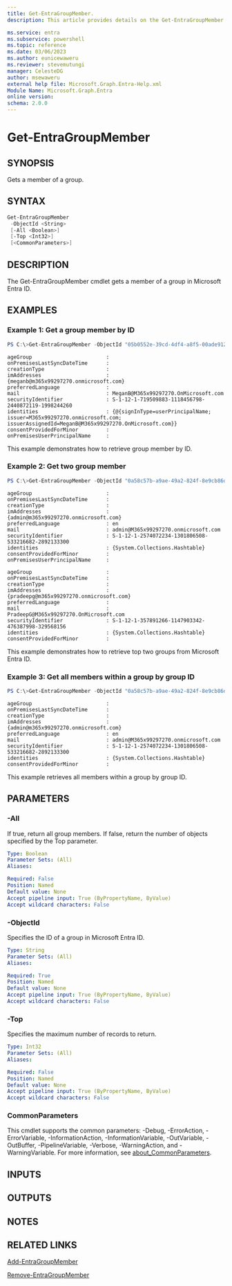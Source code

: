 ```yaml
---
title: Get-EntraGroupMember.
description: This article provides details on the Get-EntraGroupMember command.

ms.service: entra
ms.subservice: powershell
ms.topic: reference
ms.date: 03/06/2023
ms.author: eunicewaweru
ms.reviewer: stevemutungi
manager: CelesteDG
author: msewaweru
external help file: Microsoft.Graph.Entra-Help.xml
Module Name: Microsoft.Graph.Entra
online version:
schema: 2.0.0
---
```


# Get-EntraGroupMember

## SYNOPSIS
Gets a member of a group.

## SYNTAX

```powershell
Get-EntraGroupMember 
 -ObjectId <String> 
 [-All <Boolean>] 
 [-Top <Int32>] 
 [<CommonParameters>]
```

## DESCRIPTION
The Get-EntraGroupMember cmdlet gets a member of a group in Microsoft Entra ID.

## EXAMPLES

### Example 1: Get a group member by ID
```powershell
PS C:\>Get-EntraGroupMember -ObjectId "05b0552e-39cd-4df4-a8f5-00ade912e83d" 
```
```output
ageGroup                        :
onPremisesLastSyncDateTime      :
creationType                    :
imAddresses                     : {meganb@m365x99297270.onmicrosoft.com}
preferredLanguage               :
mail                            : MeganB@M365x99297270.OnMicrosoft.com
securityIdentifier              : S-1-12-1-719509883-1118456798-2440872119-1998244260
identities                      : {@{signInType=userPrincipalName; issuer=M365x99297270.onmicrosoft.com; issuerAssignedId=MeganB@M365x99297270.OnMicrosoft.com}}
consentProvidedForMinor         :
onPremisesUserPrincipalName     :
```

This example demonstrates how to retrieve group member by ID.  

### Example 2: Get two group member
```powershell
PS C:\>Get-EntraGroupMember -ObjectId "0a58c57b-a9ae-49a2-824f-8e9cb86d4512" -Top 2 
```
```output
ageGroup                        :
onPremisesLastSyncDateTime      :
creationType                    :
imAddresses                     : {admin@m365x99297270.onmicrosoft.com}
preferredLanguage               : en
mail                            : admin@M365x99297270.onmicrosoft.com
securityIdentifier              : S-1-12-1-2574072234-1301806508-533216682-2892133300
identities                      : {System.Collections.Hashtable}
consentProvidedForMinor         :
onPremisesUserPrincipalName     :

ageGroup                        :
onPremisesLastSyncDateTime      :
creationType                    :
imAddresses                     : {pradeepg@m365x99297270.onmicrosoft.com}
preferredLanguage               :
mail                            : PradeepG@M365x99297270.OnMicrosoft.com
securityIdentifier              : S-1-12-1-357891266-1147903342-476387998-329568156
identities                      : {System.Collections.Hashtable}
consentProvidedForMinor         :
```

This example demonstrates how to retrieve top two groups from Microsoft Entra ID.  

### Example 3: Get all members within a group by group ID
```powershell
PS C:\>Get-EntraGroupMember -ObjectId "0a58c57b-a9ae-49a2-824f-8e9cb86d4512" -All $true 
```
```output
ageGroup                        :
onPremisesLastSyncDateTime      :
creationType                    :
imAddresses                     : {admin@m365x99297270.onmicrosoft.com}
preferredLanguage               : en
mail                            : admin@M365x99297270.onmicrosoft.com
securityIdentifier              : S-1-12-1-2574072234-1301806508-533216682-2892133300
identities                      : {System.Collections.Hashtable}
consentProvidedForMinor         :
```

This example retrieves all members within a group by group ID.  

## PARAMETERS

### -All
If true, return all group members.
If false, return the number of objects specified by the Top parameter.

```yaml
Type: Boolean
Parameter Sets: (All)
Aliases:

Required: False
Position: Named
Default value: None
Accept pipeline input: True (ByPropertyName, ByValue)
Accept wildcard characters: False
```

### -ObjectId
Specifies the ID of a group in Microsoft Entra ID.

```yaml
Type: String
Parameter Sets: (All)
Aliases:

Required: True
Position: Named
Default value: None
Accept pipeline input: True (ByPropertyName, ByValue)
Accept wildcard characters: False
```

### -Top
Specifies the maximum number of records to return.

```yaml
Type: Int32
Parameter Sets: (All)
Aliases:

Required: False
Position: Named
Default value: None
Accept pipeline input: True (ByPropertyName, ByValue)
Accept wildcard characters: False
```

### CommonParameters
This cmdlet supports the common parameters: -Debug, -ErrorAction, -ErrorVariable, -InformationAction, -InformationVariable, -OutVariable, -OutBuffer, -PipelineVariable, -Verbose, -WarningAction, and -WarningVariable. For more information, see [about_CommonParameters](https://go.microsoft.com/fwlink/?LinkID=113216).

## INPUTS

## OUTPUTS

## NOTES

## RELATED LINKS

[Add-EntraGroupMember](Add-EntraGroupMember.md)

[Remove-EntraGroupMember](Remove-EntraGroupMember.md)

